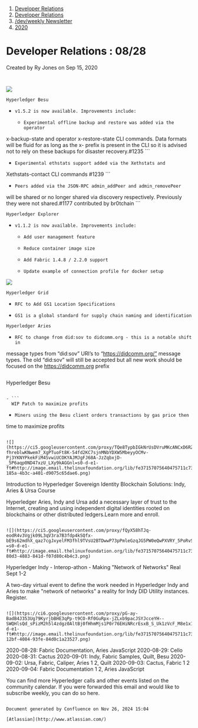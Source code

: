 1. [Developer Relations](index.html)
2. [Developer Relations](Developer-Relations_17170434.html)
3. [/dev/weekly Newsletter](17170445.html)
4. [2020](2020_17170485.html)

# Developer Relations : 08/28

Created by Ry Jones on Sep 15, 2020

```

```

```

```

![](https://ci4.googleusercontent.com/proxy/9ESqKMpflnqu9IgcoumiWV3tP0Jria4NBy0LX8AVM_WCBqteGPyA71jTuw9tolshEbOFvqTvQTh8D75aQwXXZyMabpYi0m3cEMZJ9ysQrQ4rGN2JjN7ef29Sx_U30RHTTg4URTFuowZat1LB7Ou3-uOBfFbrDKrcrZ8KUHNUhm_j7eYV=s0-d-e1-ft#http://image.email.thelinuxfoundation.org/lib/fe37157075640475711c73/m/2/01c7c87a-5167-4a36-a736-5a9d5306c1df.png)

```
Hyperledger Besu
```

- ```
  v1.5.2 is now available. Improvements include: 
  ```
  
  - ```
    Experimental offline backup and restore was added via the operator
x-backup-state and operator x-restore-state CLI commands. Data
formats will be fluid for as long as the x- prefix is present in
the CLI so it is advised not to rely on these backups for disaster
recovery.#1235
    ```
  - ```
    Experimental ethstats support added via the Xethstats and
Xethstats-contact CLI commands #1239
    ```
  - ```
    Peers added via the JSON-RPC admin_addPeer and admin_removePeer
will be shared or no longer shared via discovery respectively.
Previously they were not shared.#1177 contributed by br0tchain
    ```

```
Hyperledger Explorer
```

- ```
  v1.1.2 is now available. Improvements include:
  ```
  
  - ```
    Add user management feature
    ```
  - ```
    Reduce container image size
    ```
  - ```
    Add Fabric 1.4.8 / 2.2.0 support
    ```
  - ```
    Update example of connection profile for docker setup
    ```

![](https://ci4.googleusercontent.com/proxy/G9SFduXJ_j3WyKY_fjxGC73nfVVmqA1DZSL8Slj9Esvs9HTB9WyM5E_R2VjJsfkF8k0KU2mKnuTb7frUIVUrYYYVgLHGzP-0G75VbSjX4vIuH7MEsfVKfeqjAD079cVgTgW0VSwEK6cdNnswLdNoSorf6zR7-kq9bSdvaWpmufP5OZ2K=s0-d-e1-ft#http://image.email.thelinuxfoundation.org/lib/fe37157075640475711c73/m/2/a29344e1-5725-4779-b096-b37d4302b5b0.png)

```
Hyperledger Grid 
```

- ```
  RFC to Add GS1 Location Specifications
  ```
- ```
  GS1 is a global standard for supply chain naming and identification
  ```

```
Hyperledger Aries 
```

- ```
  RFC to change from did:sov to didcomm.org - this is a notable shift in
message types from “did:sov” URI’s to “https://didcomm.org/” message
types. The old “did:sov” will still be accepted but all new work
should be focused on the https://didcomm.org prefix
  ```

```
Hyperledger Besu 
```

- ```
  WIP Patch to maximize profits
  ```
- ```
  Miners using the Besu client orders transactions by gas price then
time to maximize profits
  ```

![](https://ci5.googleusercontent.com/proxy/TQe8TypbIGkNrUsDVruMKcANCxD6RZZ4ZXEnOYKjhongWDyuED2-fhreblwKNwem7_XgPTuoFt8K-54fd2KC7sjnMNbYDXW5MbeyyOCMv-Pj3YKNYPkekFiM4SvwiUCOKYAJMJgFJ68A-JzZqbxjD-_5P6aqp0ND47xzU_LXy9kAGGnl=s0-d-e1-ft#http://image.email.thelinuxfoundation.org/lib/fe37157075640475711c73/m/2/c757001c-185a-4b3c-a401-d9075c65dae6.png)

```
Introduction to Hyperledger Sovereign Identity Blockchain Solutions:
Indy, Aries & Ursa Course

Hyperledger Aries, Indy and Ursa add a necessary layer of trust to the
Internet, creating and using independent digital identities rooted on
blockchains or other distributed ledgers.Learn more and enroll.
```

![](https://ci5.googleusercontent.com/proxy/fQyX58hTJq-eodR4v3Vgjk09L3qV3ra7B3fdp4kSQfx-bE9s62mdhX_qaz7cgJxyelFM3fhl9TVsU2BTDwwP73pPmleGzqJG5PW0eQwPXVRY_5PoRvSSvks_mcyAsJAjsVaIu7VE26Y4WWq9FnWDCsb_Rn7puDbZEmfl7Xnf5eT_aYw-=s0-d-e1-ft#http://image.email.thelinuxfoundation.org/lib/fe37157075640475711c73/m/2/3bf29f53-80d3-4883-841d-f07d80c4b4c3.png)

```
Hyperledger Indy - Interop-athon - Making "Network of Networks" Real
Sept 1-2

A two-day virtual event to define the work needed in Hyperledger Indy
and Aries to make "network of networks" a reality for Indy DID Utility
instances. Register.
```

![](https://ci6.googleusercontent.com/proxy/pG-ay-BadB4J353Ug79KyrjbBHE3qPp-t9CO-Rf0GuRpx-jZLxb9pacJSYJcceYH--SWQHlsQd_sPizM2h5l4zdgz0AltBj0fHhmMjs1P0r76EHiNRcrEsxB_S_Uk1zVcF_M8e1x1mZWqDl1zcbmvlPoxa3KCO_bZBhGaGXXEQDoHE3n=s0-d-e1-ft#http://image.email.thelinuxfoundation.org/lib/fe37157075640475711c73/m/2/d744185c-12bf-4084-93fe-84d0c1a23527.png)

```
2020-08-28: Fabric Documentation, Aries JavaScript
2020-08-29: Cello
2020-08-31: Cactus
2020-09-01: Indy, Fabric Samples, Quilt, Besu
2020-09-02: Ursa, Fabric, Caliper, Aries 1 2, Quilt
2020-09-03: Cactus, Fabric 1 2
2020-09-04: Fabric Documentation 1 2, Aries JavaScript

You can find more Hyperledger calls and other events listed on the
community calendar. If you were forwarded this email and would like
to subscribe weekly, you can do so here.
```

Document generated by Confluence on Nov 26, 2024 15:04

[Atlassian](http://www.atlassian.com/)

